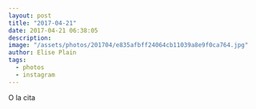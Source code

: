 ```yaml
---
layout: post
title: "2017-04-21"
date: 2017-04-21 06:38:05
description: 
image: "/assets/photos/201704/e835afbff24064cb11039a8e9f0ca764.jpg"
author: Elise Plain
tags: 
  - photos
  - instagram
---
```


O la cita
<p></p>
